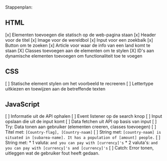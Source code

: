 Stappenplan:

## HTML
[x] Elementen toevoegen die statisch op de web-pagina staan
    [x] Header voor de titel
    [x] Image voor de wereldbol
    [x] Input voor een zoekbalk
    [x] Button om te zoeken
    [x] Article voor waar de info van een land komt te staan
[X] Classes toevoegen aan de elementen om te stylen
[X] ID's aan dynamische elementen toevoegen om functionaliteit toe te voegen

## CSS
[ ] Statische element stylen om het voorbeeld te recreeren
[ ] Lettertype uitkiezen en toewijzen aan de betreffende texten

## JavaScript
[ ] Informatie uit de API ophalen
[ ] Event listener op de search knop
[ ] Input opslaan die uit de input komt
[ ] Data fetchen uit API op basis van input
[ ] Try: Data tonen aan gebruiker (elementen creeren, classes toevoegen)
    [ ] Titel met: `[Country-flag], [Country-naam]`
    [ ] String met: `[country-naam] is situated in [subarea-name]. It has a population of [amount] people.`
    [ ] String met: 
        * 1 valuta: `and you can pay with [currency]'s`
        * 2 valuta's: `and you can pay with [currency]'s and [currency]'s`
[ ] Catch: Error tonen, uitleggen wat de gebruiker fout heeft gedaan.